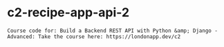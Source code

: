 # c2-recipe-app-api-2

	Course code for: Build a Backend REST API with Python &amp; Django - Advanced: Take the course here: https://londonapp.dev/c2